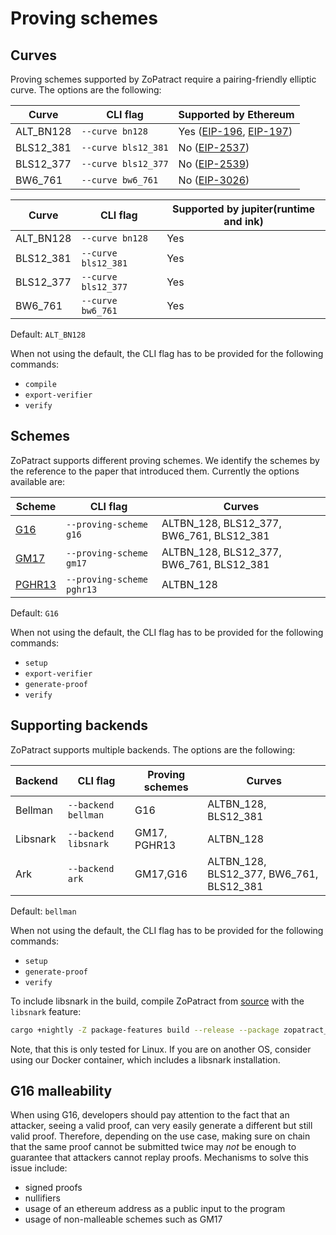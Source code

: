 # Proving schemes

## Curves

Proving schemes supported by ZoPatract require a pairing-friendly elliptic curve. The options are the following:

| Curve | CLI flag | Supported by Ethereum |
| ----- | -------- | --------------------- |
| ALT_BN128 | `--curve bn128` | Yes ([EIP-196](https://eips.ethereum.org/EIPS/eip-196), [EIP-197](https://eips.ethereum.org/EIPS/eip-197))  |
| BLS12_381 | `--curve bls12_381` | No ([EIP-2537](https://eips.ethereum.org/EIPS/eip-2537))|
| BLS12_377 | `--curve bls12_377` | No ([EIP-2539](https://eips.ethereum.org/EIPS/eip-2539))|
| BW6_761 | `--curve bw6_761` | No ([EIP-3026](https://eips.ethereum.org/EIPS/eip-3026)) |

| Curve | CLI flag | Supported by jupiter(runtime and ink) |
| ----- | -------- | --------------------- |
| ALT_BN128 | `--curve bn128` | Yes |
| BLS12_381 | `--curve bls12_381` | Yes|
| BLS12_377 | `--curve bls12_377` | Yes |
| BW6_761 | `--curve bw6_761` | Yes |

Default: `ALT_BN128`

When not using the default, the CLI flag has to be provided for the following commands:
- `compile`
- `export-verifier`
- `verify`

## Schemes

ZoPatract supports different proving schemes. We identify the schemes by the reference to the paper that introduced them. Currently the options available are:

| Scheme | CLI flag | Curves |
| ---- | -------- | ------ |
| [G16](https://eprint.iacr.org/2016/260) | `--proving-scheme g16` | ALTBN_128, BLS12_377, BW6_761, BLS12_381 |
| [GM17](https://eprint.iacr.org/2017/540) | `--proving-scheme gm17` | ALTBN_128, BLS12_377, BW6_761, BLS12_381 |
| [PGHR13](https://eprint.iacr.org/2013/279) | `--proving-scheme pghr13` | ALTBN_128 |

Default: `G16`

When not using the default, the CLI flag has to be provided for the following commands:
- `setup`
- `export-verifier`
- `generate-proof`
- `verify`

## Supporting backends

ZoPatract supports multiple backends. The options are the following:

| Backend | CLI flag | Proving schemes | Curves |
| ---- | -------- | --------------- | ------ |
| Bellman | `--backend bellman` | G16 | ALTBN_128, BLS12_381 |
| Libsnark | `--backend libsnark` | GM17, PGHR13 | ALTBN_128 |
| Ark | `--backend ark` | GM17,G16 | ALTBN_128, BLS12_377, BW6_761, BLS12_381 |

Default: `bellman`

When not using the default, the CLI flag has to be provided for the following commands:
- `setup`
- `generate-proof`
- `verify`

To include libsnark in the build, compile ZoPatract from [source](https://github.com/ZoPatract/ZoPatract/) with the `libsnark` feature:
```bash
cargo +nightly -Z package-features build --release --package zopatract_cli --features="libsnark"
```
 Note, that this is only tested for Linux. If you are on another OS, consider using our Docker container, which includes a libsnark installation.

## G16 malleability

When using G16, developers should pay attention to the fact that an attacker, seeing a valid proof, can very easily generate a different but still valid proof. Therefore, depending on the use case, making sure on chain that the same proof cannot be submitted twice may *not* be enough to guarantee that attackers cannot replay proofs. Mechanisms to solve this issue include:
- signed proofs
- nullifiers
- usage of an ethereum address as a public input to the program
- usage of non-malleable schemes such as GM17
